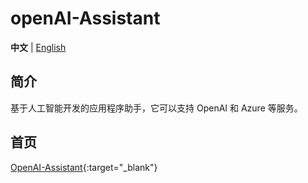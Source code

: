 
# openAI-Assistant

**中文** | [English](./README.md)

## 简介

基于人工智能开发的应用程序助手，它可以支持 OpenAI 和 Azure 等服务。

## 首页

[OpenAI-Assistant](http://111.230.199.241/){:target="_blank"}
